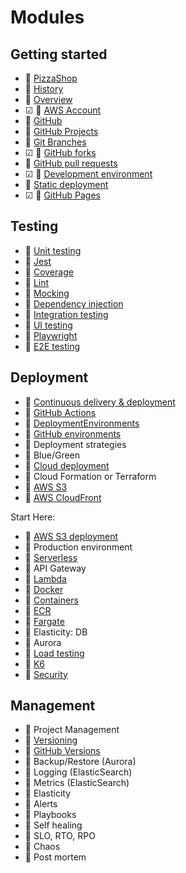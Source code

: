 # Modules

## Getting started

- 🚧 [PizzaShop](pizzaShop/pizzaShop.md)
- 🚧 [History](history/history.md)
- 🚧 [Overview](overview/overview.md)
- ☑ 🚧 [AWS Account](awsAccount/awsAccount.md)
- 🚧 [GitHub](gitHub/gitHub.md)
- 🚧 [GitHub Projects](gitHubProjects/gitHubProjects.md)
- 🚧 [Git Branches](gitBranches/gitBranches.md)
- ☑ 🚧 [GitHub forks](gitHubForks/gitHubForks.md)
- 🚧 [GitHub pull requests](gitHubPullRequests/gitHubPullRequests.md)
- ☑ 🚧 [Development environment](developmentEnvironment/developmentEnvironment.md)
- 🚧 [Static deployment](staticDeployment/staticDeployment)
- ☑ 🚧 [GitHub Pages](gitHubPages/gitHubPages.md)

## Testing

- 🚧 [Unit testing](unitTesting/unitTesting.md)
- 🚧 [Jest](jest/jest.md)
- 🚧 [Coverage](coverage/coverage.md)
- 🚧 [Lint](lint/lint.md)
- 🚧 [Mocking](mocking/mocking.md)
- 🚧 [Dependency injection](dependencyInjection/dependencyInjection.md)
- 🚧 [Integration testing](integrationTesting/integrationTesting.md)
- 🚧 [UI testing](uiTesting/uiTesting.md)
- 🚧 [Playwright](playwright/playwright.md)
- 🚧 [E2E testing](e2eTesting/e2eTesting.md)

## Deployment

- 🚧 [Continuous delivery & deployment](continuousDeliveryDeployment/continuousDeliveryDeployment.md)
- 🚧 [GitHub Actions](gitHubActions/gitHubActions.md)
- 🚧 [DeploymentEnvironments](deploymentEnvironments/deploymentEnvironments.md)
- 🚧 [GitHub environments](gitHubEnvironments/gitHubEnvironments.md)
- 🚧 Deployment strategies
- 🚧 Blue/Green
- 🚧 [Cloud deployment](cloudDeployment/cloudDeployment.md)
- 🚧 Cloud Formation or Terraform
- 🚧 [AWS S3](awsS3/awsS3.md)
- 🚧 [AWS CloudFront](awsCouldfront/awsCloudfront.md)

Start Here:

- 🚧 [AWS S3 deployment](awsS3Deployment/awsS3Deployment.md)
- 🚧 Production environment
- 🚧 [Serverless](serverless/serverless.md)
- 🚧 API Gateway
- 🚧 [Lambda](lambda/lambda.md)
- 🚧 [Docker](docker/docker.md)
- 🚧 [Containers](containers/containers.md)
- 🚧 [ECR](ecr/ecr.md)
- 🚧 [Fargate](fargate/fargate.md)
- 🚧 Elasticity: DB
- 🚧 Aurora
- 🚧 [Load testing](loadTesting/loadTesting.md)
- 🚧 [K6](k6/k6.md)
- 🚧 [Security](security/security.md)

## Management

- 🚧 Project Management
- 🚧 [Versioning](versioning/versioning.md)
- 🚧 [GitHub Versions](gitHubVersions/gitHubVersions.md)
- 🚧 Backup/Restore (Aurora)
- 🚧 Logging (ElasticSearch)
- 🚧 Metrics (ElasticSearch)
- 🚧 Elasticity
- 🚧 Alerts
- 🚧 Playbooks
- 🚧 Self healing
- 🚧 SLO, RTO, RPO
- 🚧 Chaos
- 🚧 Post mortem
